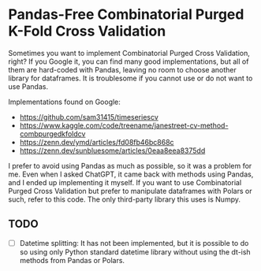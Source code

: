 # Pandas-Free Combinatorial Purged K-Fold Cross Validation

Sometimes you want to implement Combinatorial Purged Cross Validation, right? If you Google it, you can find many good implementations, but all of them are hard-coded with Pandas, leaving no room to choose another library for dataframes. It is troublesome if you cannot use or do not want to use Pandas.

Implementations found on Google:
- https://github.com/sam31415/timeseriescv
- https://www.kaggle.com/code/treename/janestreet-cv-method-combpurgedkfoldcv
- https://zenn.dev/ymd/articles/fd08fb46bc868c
- https://zenn.dev/sunbluesome/articles/0eaa8eea8375dd

I prefer to avoid using Pandas as much as possible, so it was a problem for me. Even when I asked ChatGPT, it came back with methods using Pandas, and I ended up implementing it myself. If you want to use Combinatorial Purged Cross Validation but prefer to manipulate dataframes with Polars or such, refer to this code. The only third-party library this uses is Numpy.

## TODO
- [ ] Datetime splitting: It has not been implemented, but it is possible to do so using only Python standard datetime library without using the dt-ish methods from Pandas or Polars.
